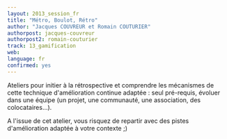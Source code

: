 ```yaml
---
layout: 2013_session_fr
title: "Métro, Boulot, Rétro"
author: "Jacques COUVREUR et Romain COUTURIER"
authorpost: jacques-couvreur
authorpost2: romain-couturier
track: 13_gamification
web: 
language: fr
confirmed: yes
---
```


Ateliers pour initier à la rétrospective et comprendre les mécanismes de cette technique d'amélioration continue adaptée : seul pré-requis, évoluer dans une équipe (un projet, une communauté, une association, des colocataires...).

A l'issue de cet atelier, vous risquez de repartir avec des pistes d'amélioration adaptée à votre contexte ;)
